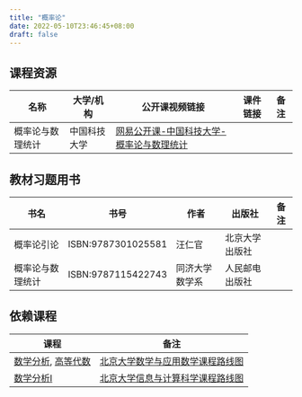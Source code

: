 ```yaml
---
title: "概率论"
date: 2022-05-10T23:46:45+08:00
draft: false
---
```


## 课程资源
| 名称 | 大学/机构 | 公开课视频链接 | 课件链接 | 备注 |
| ---- | ---- | ---- | ---- | ---- |
| 概率论与数理统计 | 中国科技大学 | [网易公开课-中国科技大学-概率论与数理统计](https://open.163.com/newview/movie/courseintro?newurl=FEV703ESR) | | |

## 教材习题用书
| 书名 | 书号 | 作者 | 出版社 | 备注 |
| ---- | ---- | ---- | ---- | ---- |
| 概率论引论 | ISBN:9787301025581 | 汪仁官 | 北京大学出版社 | |
| 概率论与数理统计 | ISBN:9787115422743 | 同济大学数学系 | 人民邮电出版社 | |

## 依赖课程
| 课程 | 备注 |
| ---- | ---- |
| [数学分析](../../course/数学分析), [高等代数](../../course/高等代数) | [北京大学数学与应用数学课程路线图](../../major/数学与应用数学/#北京大学数学与应用数学课程路线图) |
| [数学分析Ⅰ](../../course/数学分析) | [北京大学信息与计算科学课程路线图](../../major/信息与计算科学/#北京大学信息与计算科学课程路线图) |